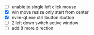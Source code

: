 - [ ] unable to single left click mouse
- [x] win move resize only start from center
- [x] nvim-qt.exe ctrl lbutton rbutton
- [ ] 2 left down switch active window
- [ ] add 8 more direction
